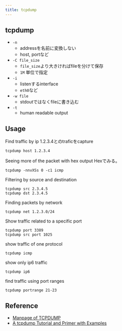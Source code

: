 ```yaml
---
title: tcpdump
---
```


## tcpdump


* `-n`
    * addressを名前に変換しない
    * host, portなど
* `-C file_size`
    * `file_size`より大きければfileを分けて保存
    * `1M` 単位で指定
* `-i`
    * listenするinterface
    * `eth0`など
* `-w file`
    * stdoutではなくfileに書き込む
* `-t`
    * human readable output

## Usage

Find traffic by ip
1.2.3.4とのtraficをcapture

```
tcpdump host 1.2.3.4
```

Seeing more of the packet with hex output
Hexでみる。

```
tcpdump -nnvXSs 0 -c1 icmp
```

Filtering by source and destination

```
tcpdump src 2.3.4.5 
tcpdump dst 2.3.4.5 
```

Finding packets by network

```
tcpdump net 1.2.3.0/24
```

Show traffic related to a specific port

```
tcpdump port 3389 
tcpdump src port 1025
```

show traffic of one protocol

```
tcpdump icmp
```

show only ip6 traffic

```
tcpdump ip6
```

find traffic using port ranges

```
tcpdump portrange 21-23
```


## Reference
* [Manpage of TCPDUMP](https://www.tcpdump.org/tcpdump_man.html)
* [A tcpdump Tutorial and Primer with Examples](https://danielmiessler.com/study/tcpdump/)
